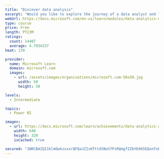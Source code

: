```yaml
---
title: "Discover data analysis"
excerpt: "Would you like to explore the journey of a data analyst and learn how a data analyst tells a story with data? In this module, you will explore the different roles in data and learn the different tasks of a data analyst."
webUrl: https://docs.microsoft.com/en-us/learn/modules/data-analytics-microsoft/
type: course
price: Free
length: PT23M
ratings:
  count: 14407
  average: 4.7934337
heat: 139

provider:
  name: Microsoft Learn
  domain: microsoft.com
  images:
    - url: /assets/images/organizations/microsoft.com-50x50.jpg
      width: 50
      height: 50

levels:
  - Intermediate

topics:
  - Power BI

images:
  - url: https://docs.microsoft.com/learn/achievements/data-analytics-and-microsoft-social.png
    width: 640
    height: 320
    isCached: true

secured: "IWRCB4ZQI1klmOwkzsxxrQFQaJZIsHTttd5Bo5fPzRQmgfZZbYb965EQonTxBH/SnU67KV5wEqkma2P+M3MEw5K4U3cUncZJs9cq8s6dWGaOyQWok8NXBASRDl2LjorvTTcLXm69e1HLiclrFOle58EWGq5pvTSSxSQXZ3fZZfzrjaf7U5vztUkysdiaOsQhnRyYD3pdRDcdguNTxUYWYog4vDBTh02AgHAm1DNnihA8o37FkHJTkTGmjyUq93XnY/vC3yyZF6u5qhUgHH5nEvmQdKtGM9u93u64CysnGYwnQkqW34/YBTwxrPtbXEGRbcXaOk23FX1K/p2ohBKfTkLv63LZEPDgowUSOp1eincq9fGaTNzGg/lMVhDFKrsu7H/eNMxdEWnEKfpDYqA/SC6zJJ4vtLo5xyEq99/wWQEUE2dt/sudPLmjY6GCkIsx;59+xRqXqJp1lwl5StbmFIA=="
---
```


